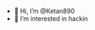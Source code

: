 - 👋 Hi, I’m @Ketan890
- 👀 I’m interested in  hackin
  
<!---
Ketan890/Ketan890 is a ✨ special ✨ repository because its `README.md` (this file) appears on your GitHub profile.
You can click the Preview link to take a look at your changes.
--->
